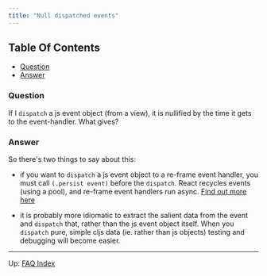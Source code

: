```yaml
---
title: "Null dispatched events"
---
```


<!-- START doctoc generated TOC please keep comment here to allow auto update -->
<!-- DON'T EDIT THIS SECTION, INSTEAD RE-RUN doctoc TO UPDATE -->
## Table Of Contents

- [Question](#question)
- [Answer](#answer)

<!-- END doctoc generated TOC please keep comment here to allow auto update -->

### Question

If I `dispatch` a js event object (from a view), it is nullified
by the time it gets to the event-handler. What gives?

### Answer

So there's two things to say about this:
- if you want to `dispatch` a js event object to a re-frame
  event handler, you must call `(.persist event)` before the `dispatch`.
  React recycles events (using a pool), and re-frame event handlers
  run async.  [Find out more here](https://facebook.github.io/react/docs/events.html)

- it is probably more idiomatic to extract the salient data from the event
  and `dispatch` that, rather than the js event object itself. When you
  `dispatch` pure, simple cljs data (ie. rather than js objects) testing
  and debugging will become easier.


***

Up:  [FAQ Index](README.md)&nbsp;&nbsp;&nbsp;&nbsp;&nbsp;&nbsp;

